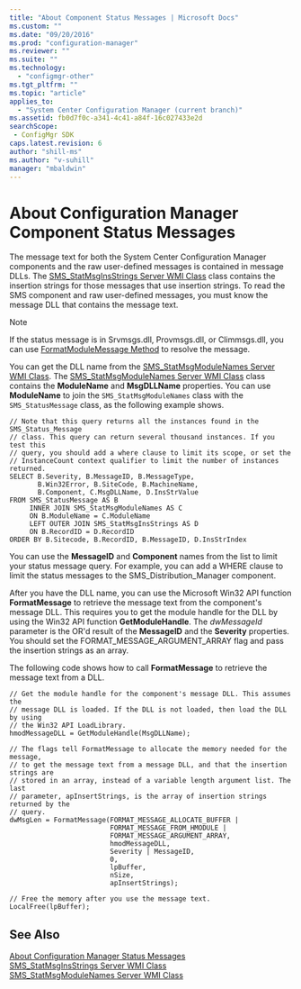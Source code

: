 ```yaml
---
title: "About Component Status Messages | Microsoft Docs"
ms.custom: ""
ms.date: "09/20/2016"
ms.prod: "configuration-manager"
ms.reviewer: ""
ms.suite: ""
ms.technology:
  - "configmgr-other"
ms.tgt_pltfrm: ""
ms.topic: "article"
applies_to:
  - "System Center Configuration Manager (current branch)"
ms.assetid: fb0d7f0c-a341-4c41-a84f-16c027433e2dsearchScope: - ConfigMgr SDK
caps.latest.revision: 6
author: "shill-ms"
ms.author: "v-suhill"
manager: "mbaldwin"
---
```

# About Configuration Manager Component Status Messages
The message text for both the System Center Configuration Manager components and the raw user-defined messages is contained in message DLLs. The [SMS_StatMsgInsStrings Server WMI Class](../../../../develop/reference/core/servers/manage/sms_statmsginsstrings-server-wmi-class.md) class contains the insertion strings for those messages that use insertion strings. To read the SMS component and raw user-defined messages, you must know the message DLL that contains the message text.  

> [!NOTE]
>  If the status message is in Srvmsgs.dll, Provmsgs.dll, or Climmsgs.dll, you can use [FormatModuleMessage Method](../../../../develop/reference/core/servers/manage/formatmodulemessage-method.md) to resolve the message.  

 You can get the DLL name from the [SMS_StatMsgModuleNames Server WMI Class](../../../../develop/reference/core/servers/manage/sms_statmsgmodulenames-server-wmi-class.md). The [SMS_StatMsgModuleNames Server WMI Class](../../../../develop/reference/core/servers/manage/sms_statmsgmodulenames-server-wmi-class.md) class contains the **ModuleName** and **MsgDLLName** properties. You can use **ModuleName** to join the `SMS_StatMsgModuleNames` class with the `SMS_StatusMessage` class, as the following example shows.  

```  
// Note that this query returns all the instances found in the SMS_Status_Message   
// class. This query can return several thousand instances. If you test this   
// query, you should add a where clause to limit its scope, or set the   
// InstanceCount context qualifier to limit the number of instances returned.  
SELECT B.Severity, B.MessageID, B.MessageType,  
       B.Win32Error, B.SiteCode, B.MachineName,  
       B.Component, C.MsgDLLName, D.InsStrValue   
FROM SMS_StatusMessage AS B  
     INNER JOIN SMS_StatMsgModuleNames AS C   
     ON B.ModuleName = C.ModuleName  
     LEFT OUTER JOIN SMS_StatMsgInsStrings AS D  
     ON B.RecordID = D.RecordID   
ORDER BY B.Sitecode, B.RecordID, B.MessageID, D.InsStrIndex  
```  

 You can use the **MessageID** and **Component** names from the list to limit your status message query. For example, you can add a WHERE clause to limit the status messages to the SMS_Distribution_Manager component.  

 After you have the DLL name, you can use the Microsoft Win32 API function **FormatMessage** to retrieve the message text from the component's message DLL. This requires you to get the module handle for the DLL by using the Win32 API function **GetModuleHandle**. The *dwMessageId* parameter is the OR'd result of the **MessageID** and the **Severity** properties. You should set the FORMAT_MESSAGE_ARGUMENT_ARRAY flag and pass the insertion strings as an array.  

 The following code shows how to call **FormatMessage** to retrieve the message text from a DLL.  

```  
// Get the module handle for the component's message DLL. This assumes the  
// message DLL is loaded. If the DLL is not loaded, then load the DLL by using  
// the Win32 API LoadLibrary.  
hmodMessageDLL = GetModuleHandle(MsgDLLName);  

// The flags tell FormatMessage to allocate the memory needed for the message,  
// to get the message text from a message DLL, and that the insertion strings are  
// stored in an array, instead of a variable length argument list. The last  
// parameter, apInsertStrings, is the array of insertion strings returned by the  
// query.  
dwMsgLen = FormatMessage(FORMAT_MESSAGE_ALLOCATE_BUFFER |  
                         FORMAT_MESSAGE_FROM_HMODULE |  
                         FORMAT_MESSAGE_ARGUMENT_ARRAY,  
                         hmodMessageDLL,  
                         Severity | MessageID,  
                         0,  
                         lpBuffer,  
                         nSize,  
                         apInsertStrings);  

// Free the memory after you use the message text.  
LocalFree(lpBuffer);  
```  

## See Also  
 [About Configuration Manager Status Messages](../../../../develop/core/servers/manage/about-configuration-manager-status-messages.md)   
 [SMS_StatMsgInsStrings Server WMI Class](../../../../develop/reference/core/servers/manage/sms_statmsginsstrings-server-wmi-class.md)   
 [SMS_StatMsgModuleNames Server WMI Class](../../../../develop/reference/core/servers/manage/sms_statmsgmodulenames-server-wmi-class.md)
